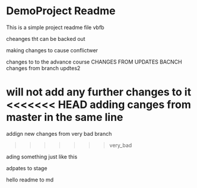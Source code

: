 # DemoProject Readme

This is a simple project readme file vbfb

cheanges tht can be backed out

making changes to cause conflictwer

changes to to the advance course 
CHANGES FROM UPDATES BACNCH
changes from branch updtes2


will not add any further changes to it
<<<<<<< HEAD
adding canges from master in the same line
=======
addign new changes from very bad branch
>>>>>>> very_bad

ading something just like this

adpates to stage

hello readme to md